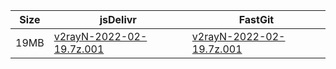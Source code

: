|    Size   |     jsDelivr  | FastGit |
|  ---  |  ---  |  ---  |
| 19MB | [v2rayN-2022-02-19.7z.001](https://cdn.jsdelivr.net/gh/googleians/v2rayN-32@main/v2rayN-2022-02-19.7z.001) | [v2rayN-2022-02-19.7z.001](https://raw.fastgit.org/googleians/v2rayN-32/main/v2rayN-2022-02-19.7z.001) |
